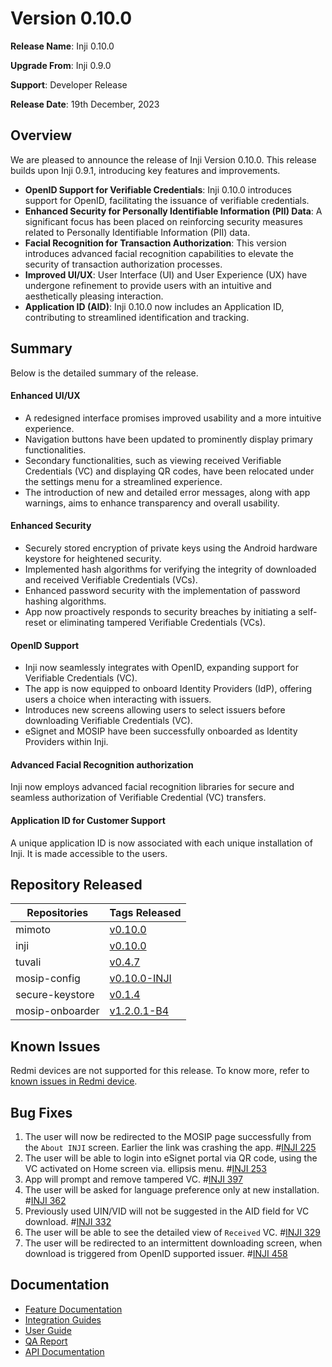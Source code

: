 # Version 0.10.0

**Release Name**: Inji 0.10.0

**Upgrade From**: Inji 0.9.0

**Support**: Developer Release

**Release Date**: 19th December, 2023

## Overview

We are pleased to announce the release of Inji Version 0.10.0. This release builds upon Inji 0.9.1, introducing key features and improvements.

* **OpenID Support for Verifiable Credentials**: Inji 0.10.0 introduces support for OpenID, facilitating the issuance of verifiable credentials.
* **Enhanced Security for Personally Identifiable Information (PII) Data**: A significant focus has been placed on reinforcing security measures related to Personally Identifiable Information (PII) data.
* **Facial Recognition for Transaction Authorization**: This version introduces advanced facial recognition capabilities to elevate the security of transaction authorization processes.
* **Improved UI/UX**: User Interface (UI) and User Experience (UX) have undergone refinement to provide users with an intuitive and aesthetically pleasing interaction.
* **Application ID (AID)**: Inji 0.10.0 now includes an Application ID, contributing to streamlined identification and tracking.

## Summary

Below is the detailed summary of the release.

#### Enhanced UI/UX

* A redesigned interface promises improved usability and a more intuitive experience.
* Navigation buttons have been updated to prominently display primary functionalities.
* Secondary functionalities, such as viewing received Verifiable Credentials (VC) and displaying QR codes, have been relocated under the settings menu for a streamlined experience.
* The introduction of new and detailed error messages, along with app warnings, aims to enhance transparency and overall usability.

#### Enhanced Security

* Securely stored encryption of private keys using the Android hardware keystore for heightened security.
* Implemented hash algorithms for verifying the integrity of downloaded and received Verifiable Credentials (VCs).
* Enhanced password security with the implementation of password hashing algorithms.
* App now proactively responds to security breaches by initiating a self-reset or eliminating tampered Verifiable Credentials (VCs).

#### OpenID Support

* Inji now seamlessly integrates with OpenID, expanding support for Verifiable Credentials (VC).
* The app is now equipped to onboard Identity Providers (IdP), offering users a choice when interacting with issuers.
* Introduces new screens allowing users to select issuers before downloading Verifiable Credentials (VC).
* eSignet and MOSIP have been successfully onboarded as Identity Providers within Inji.

#### Advanced Facial Recognition authorization

Inji now employs advanced facial recognition libraries for secure and seamless authorization of Verifiable Credential (VC) transfers.

#### Application ID for Customer Support

A unique application ID is now associated with each unique installation of Inji. It is made accessible to the users.

## Repository Released

| **Repositories** | **Tags Released**                                                         |
| ---------------- | ------------------------------------------------------------------------- |
| mimoto           | [v0.10.0](https://github.com/mosip/mimoto/tree/v0.10.0)                   |
| inji             | [v0.10.0](https://github.com/mosip/inji/tree/v0.10.0)                     |
| tuvali           | [v0.4.7](https://github.com/mosip/tuvali/tree/v0.4.7)                     |
| mosip-config     | [v0.10.0-INJI](https://github.com/mosip/mosip-config/tree/v0.10.0-INJI)   |
| secure-keystore  | [v0.1.4](https://github.com/mosip/secure-keystore/tree/v0.1.4)            |
| mosip-onboarder  | [v1.2.0.1-B4](https://github.com/mosip/mosip-onboarding/tree/v1.2.0.1-B4) |

## Known Issues

Redmi devices are not supported for this release. To know more, refer to [known issues in Redmi device](https://mosip.atlassian.net/issues/?filter=-4\&jql=labels%20%3D%20redmi%20order%20by%20created%20DESC).

## Bug Fixes

1. The user will now be redirected to the MOSIP page successfully from the `About INJI` screen. Earlier the link was crashing the app. #[INJI 225](https://mosip.atlassian.net/browse/INJI-225)
2. The user will be able to login into eSignet portal via QR code, using the VC activated on Home screen via. ellipsis menu. #[INJI 253](https://mosip.atlassian.net/browse/INJI-253)
3. App will prompt and remove tampered VC. #[INJI 397](https://mosip.atlassian.net/browse/INJI-397)
4. The user will be asked for language preference only at new installation. #[INJI 362](https://mosip.atlassian.net/browse/INJI-362)
5. Previously used UIN/VID will not be suggested in the AID field for VC download. #[INJI 332](https://mosip.atlassian.net/browse/INJI-332)
6. The user will be able to see the detailed view of `Received` VC. #[INJI 329](https://mosip.atlassian.net/browse/INJI-329)
7. The user will be redirected to an intermittent downloading screen, when download is triggered from OpenID supported issuer. #[INJI 458](https://mosip.atlassian.net/browse/INJI-458)

## Documentation

* [Feature Documentation](architecture/features.md)
* [Integration Guides](integration-guide/)
* [User Guide](end-user-guide.md)
* [QA Report](test-report-0.10.0.md)
* [API Documentation](https://github.com/mosip/mimoto/tree/release-0.10.0/docs/postman-collections)
